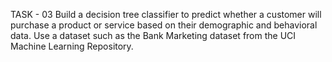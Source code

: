 TASK - 03
Build a decision tree classifier to predict whether a customer will purchase a product or service based on their demographic and behavioral data. Use a dataset such as the Bank Marketing dataset from the UCI Machine Learning Repository.


